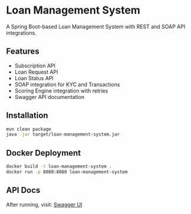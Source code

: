 # Loan Management System

A Spring Boot-based Loan Management System with REST and SOAP API integrations.

## Features
- Subscription API
- Loan Request API
- Loan Status API
- SOAP integration for KYC and Transactions
- Scoring Engine integration with retries
- Swagger API documentation

## Installation
```sh
mvn clean package
java -jar target/loan-management-system.jar
```

## Docker Deployment
```sh
docker build -t loan-management-system .
docker run -p 8080:8080 loan-management-system
```

## API Docs
After running, visit: [Swagger UI](http://localhost:8080/swagger-ui.html)

